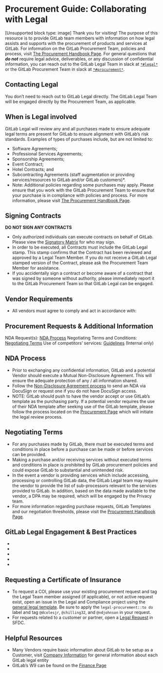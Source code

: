 # Procurement Guide: Collaborating with Legal

[Unsupported block type: image]
Thank you for visiting! The purpose of this resource is to provide GitLab team members with information on how legal assists and supports with the procurement of products and services at GitLab.
For information on the GitLab Procurement Team, policies and process, visit [The Procurement Handbook Page](https://handbook.gitlab.com/handbook/finance/procurement/).
For general questions that ***do not*** require legal advice, deliverables, or any discussion of confidential information, you can reach out to the GitLab Legal Team in slack at [`*#legal*`](https://gitlab.slack.com/archives/legal) or the GitLab Procurement Team in slack at [`*#procurement*`](https://gitlab.enterprise.slack.com/archives/procurement).
## Contacting Legal
You don’t need to reach out to GitLab Legal directly. The GitLab Legal Team will be engaged directly by the Procurement Team, as applicable.
## When is Legal involved
GitLab Legal will review any and all purchases made to ensure adequate legal terms are present for GitLab to ensure alignment with GitLab’s risk standards. Examples of types of purchases include, but are not limited to:
- Software Agreements;
- Professional Services Agreements;
- Sponsorship Agreements;
- Event Contract;
- Hotel Contracts; and
- Subcontracting Agreements (staff augmentation or providing services/resources to GitLab and/or GitLab customers)*.
- Note: Additional policies regarding some purchases may apply. Please ensure that you work with the GitLab Procurement Team to ensure that your purchase is in compliance with policies and process. For more information, please visit [The Procurement Handbook Page](https://handbook.gitlab.com/handbook/finance/procurement/).
## Signing Contracts
**DO NOT SIGN ANY CONTRACTS**
- Only authorized individuals can execute contracts on behalf of GitLab. Please view the [Signatory Matrix](https://internal.gitlab.com/handbook/company/authorization-matrix/) for who may sign.
- In order to be executed, all Contracts must include the GitLab Legal stamp. This stamp confirms that the Contract has been reviewed and approved by a Legal Team Member. If you do not receive a GitLab Legal stamped version of the Contract, please ask the Procurement Team Member for assistance.
- If you accidentally sign a contract or become aware of a contract that was signed by someone without authority, please immediately report it to the GitLab Procurement Team so that GitLab Legal can be engaged.
## Vendor Requirements
- All vendors must agree to comply and act in accordance with: 
## Procurement Requests & Additional Information
NDA Request(s): [NDA Process](https://handbook.gitlab.com/handbook/legal/procurement-guide-collaborating-with-gitlab-legal/#nda-process)
Negotiating Terms and Conditions: [Negotiating Terms](https://handbook.gitlab.com/handbook/legal/procurement-guide-collaborating-with-gitlab-legal/#negotiating-terms)
Use of competitors’ services: [Guidelines](https://internal.gitlab.com/handbook/legal-and-corporate-affairs/legal-and-compliance/productguidance/) (Internal only)
## NDA Process
- Prior to exchanging any confidential information, GitLab and a potential Vendor should execute a Mutual Non-Disclosure Agreement. This will ensure the adequate protection of any / all information shared.
- Follow the [Non-Disclosure Agreement process](https://handbook.gitlab.com/handbook/legal/nda/) to send an NDA via DocuSign or request one if you do not have DocuSign access.
- NOTE: GitLab should push to have the vendor accept or use GitLab’s template as the purchasing party. If a potential vendor requires the use of their NDA template after seeking use of the GitLab template, please follow the process located on the [Procurement Page](https://handbook.gitlab.com/handbook/finance/procurement/) which will initiate the legal review process.
## Negotiating Terms
- For any purchases made by GitLab, there must be executed terms and conditions in place before a purchase can be made or before services can be provided.
- Making a purchase and/or receiving services without executed terms and conditions in place is prohibited by GitLab procurement policies and could expose GitLab to substantial and unintended risk.
- In the event a vendor is providing services which include accessing, processing or controlling GitLab data, the GitLab Legal team may require the vendor to provide the list of sub-processors relevant to the services provided to GitLab. In addition, based on the data made available to the vendor, a DPA may be required, which will be engaged by the Privacy team.
- For more information regarding purchase requests, GitLab Templates and our negotiation thresholds, please visit the [Procurement Handbook Page](https://handbook.gitlab.com/handbook/finance/procurement/).
## GitLab Legal Engagement & Best Practices
- 
- 
-  
- 
- 
## Requesting a Certificate of Insurance
- To request a COI, please use your existing procurement request and tag the Legal Team member assigned (if applicable), or not active request exist, open an issue in the Legal and Compliance project using the [general legal template](https://gitlab.com/gitlab-com/legal-and-compliance/-/issues/new?issuable_template=general-legal-template&_gl=1*1aumr6r*_ga*MTc1Mjg0Mzg3NS4xNjc1NzE0NjA5*_ga_ENFH3X7M5Y*MTY3NjQ4OTU3Ny4xMC4xLjE2NzY0ODk2ODkuMC4wLjA). Be sure to apply the `legal-procurement::to do` label and tag `@dcolesjr`, `@chilling32`, and `@ndjohnson` in your request.
- For requests related to a customer or partner, open a [Legal Request](https://handbook.gitlab.com/handbook/legal/customer-negotiations/#how-to-reach-the-legal-commercial-team) in SFDC.
## Helpful Resources
- Many Vendors require basic information about GitLab to be setup as a Customer, visit [Company Information](https://gitlab.com/gitlab-com/finance/wikis/company-information) for general information about each GitLab legal entity
- GitLab’s W9 can be found on the [Finance Page](https://handbook.gitlab.com/handbook/finance/#forms)
